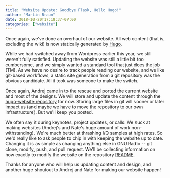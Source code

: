 ```yaml
---
title: "Website Update: Goodbye Flask, Hello Hugo!"
author: "Martin Braun"
date: 2018-10-20T17:18:37-07:00
categories: ["website"]
---
```

Once again, we've done an overhaul of our website. All web content (that is,
excluding the wiki) is now statically generated by [Hugo](https://gohugo.io).
<!--more-->

While we had switched away from Wordpress earlier this year, we still weren't
fully satisfied. Updating the website was still a little bit too cumbersome,
and we simply wanted a standard tool that just does the job (TM). As we have no
desire to track people reading our website, and we like git-based workflows,
a static site generation from a git repository was the obvious candidate. All it
took was someone to make the switch.

Once again, Andrej came in to the rescue and ported the current website and most
of the designs. We will store and update the content through the
[hugo-website repository](https://github.com/gnuradio/hugo-website.git) for now.
Storing large files in git will sooner or later impact us (and maybe we have to move
the repository to our own infrastructure). But we'll keep you posted.

We often say it during keynotes, project updates, or calls: We suck at making
websites (Andrej's and Nate's huge amount of work non-withstanding). We're much
better at thrashing I/Q samples at high rates. So we'd really like to ask people
to chip in with keeping the website up to date. Changing it is as simple as
changing anything else in GNU Radio -- git clone, modify, push, and pull
request. We'll be collecting information on how exactly to modify the website on
the repository [README](https://github.com/gnuradio/hugo-website/blob/master/README.md).

Thanks for anyone who will help us updating content and design, and another huge
shoutout to Andrej and Nate for making our website happen!
